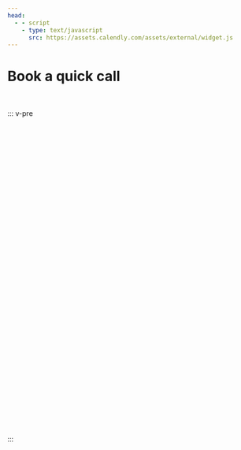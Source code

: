 ```yaml
---
head:
  - - script
    - type: text/javascript
      src: https://assets.calendly.com/assets/external/widget.js
---
```

# Book a quick call

<br/>

::: v-pre
<!-- Calendly inline widget begin -->
<div class="calendly-inline-widget" data-url="https://calendly.com/aveda-alpha/15min?hide_event_type_details=1&hide_gdpr_banner=1" style="min-width:320px;height:630px;"></div>
<!-- Calendly inline widget end -->
:::